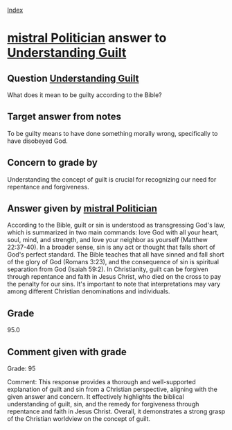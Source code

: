 
[Index](../../index.md)
# [mistral Politician](../../answering_models/mistral_Politician.md) answer to [Understanding Guilt](../../questions/Understanding_Guilt.md)

## Question [Understanding Guilt](../../questions/Understanding_Guilt.md)
What does it mean to be guilty according to the Bible?

## Target answer from notes
To be guilty means to have done something morally wrong, specifically to have disobeyed God.

## Concern to grade by
Understanding the concept of guilt is crucial for recognizing our need for repentance and forgiveness.

## Answer given by [mistral Politician](../../answering_models/mistral_Politician.md)
 According to the Bible, guilt or sin is understood as transgressing God's law, which is summarized in two main commands: love God with all your heart, soul, mind, and strength, and love your neighbor as yourself (Matthew 22:37-40). In a broader sense, sin is any act or thought that falls short of God's perfect standard. The Bible teaches that all have sinned and fall short of the glory of God (Romans 3:23), and the consequence of sin is spiritual separation from God (Isaiah 59:2). In Christianity, guilt can be forgiven through repentance and faith in Jesus Christ, who died on the cross to pay the penalty for our sins. It's important to note that interpretations may vary among different Christian denominations and individuals.

## Grade
95.0

## Comment given with grade
Grade: 95

Comment: This response provides a thorough and well-supported explanation of guilt and sin from a Christian perspective, aligning with the given answer and concern. It effectively highlights the biblical understanding of guilt, sin, and the remedy for forgiveness through repentance and faith in Jesus Christ. Overall, it demonstrates a strong grasp of the Christian worldview on the concept of guilt.
